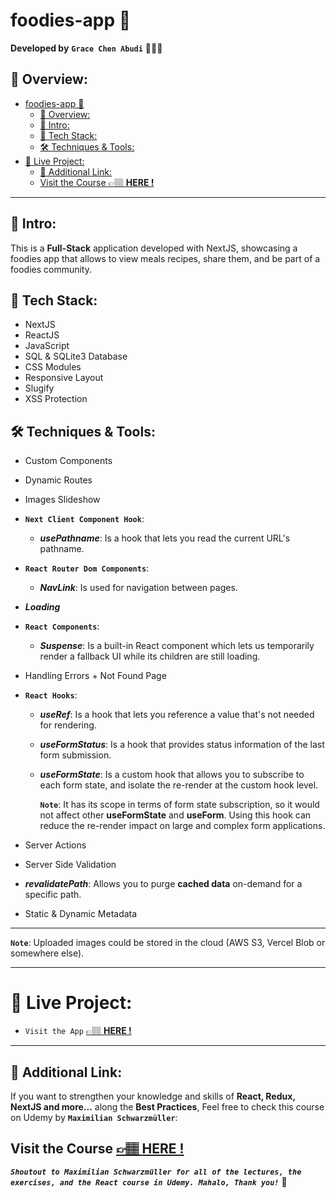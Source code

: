 # foodies-app 🍱

**Developed by** **`Grace Chen Abudi`** 👩🏽‍💻

## 📣 Overview:

- [foodies-app 🍱](#foodies-app-)
  - [📣 Overview:](#-overview)
  - [🔎 Intro:](#-intro)
  - [🧰 Tech Stack:](#-tech-stack)
  - [🛠️ Techniques \& Tools:](#️-techniques--tools)
- [🚀 Live Project:](#-live-project)
  - [🔗 Additional Link:](#-additional-link)
  - [Visit the Course 👉🏽 **HERE !**](#visit-the-course--here-)

---

## 🔎 Intro:

This is a **Full-Stack** application developed with NextJS, showcasing a foodies app that allows to view meals recipes, share them, and be part of a foodies community.

## 🧰 Tech Stack:

- NextJS
- ReactJS
- JavaScript
- SQL & SQLite3 Database
- CSS Modules
- Responsive Layout
- Slugify
- XSS Protection

## 🛠️ Techniques & Tools:

- Custom Components
- Dynamic Routes
- Images Slideshow
- **`Next Client Component Hook`**:
  - **_usePathname_**: Is a hook that lets you read the current URL's pathname.
- **`React Router Dom Components`**:
  - **_NavLink_**: Is used for navigation between pages.
- **_Loading_**
- **`React Components`**:
  - **_Suspense_**: Is a built-in React component which lets us temporarily render a fallback UI while its children are still loading.
- Handling Errors + Not Found Page
- **`React Hooks`**:

  - **_useRef_**: Is a hook that lets you reference a value that's not needed for rendering.
  - **_useFormStatus_**: Is a hook that provides status information of the last form submission.
  - **_useFormState_**: Is a custom hook that allows you to subscribe to each form state, and isolate the re-render at the custom hook level.

    **`Note`**: It has its scope in terms of form state subscription, so it would not affect other **useFormState** and **useForm**. Using this hook can reduce the re-render impact on large and complex form applications.

- Server Actions
- Server Side Validation
- **_revalidatePath_**: Allows you to purge **cached data** on-demand for a specific path.
- Static & Dynamic Metadata

---

**`Note`**: Uploaded images could be stored in the cloud (AWS S3, Vercel Blob or somewhere else).

---

# 🚀 Live Project:

- `Visit the App` [&#128073;&#127997; **HERE !**](https://foodies-app-psi.vercel.app/)

---

## 🔗 Additional Link:

If you want to strengthen your knowledge and skills of **React, Redux, NextJS and more...** along the **Best Practices**, Feel free to check this course on Udemy by **`Maximilian Schwarzmüller`**:

## Visit the Course [&#128073;&#127997; **HERE !**](https://www.udemy.com/course/react-the-complete-guide-incl-redux/)

**_`Shoutout to Maximilian Schwarzmüller for all of the lectures, the exercises, and the React course in Udemy. Mahalo, Thank you!`_** 🌺
